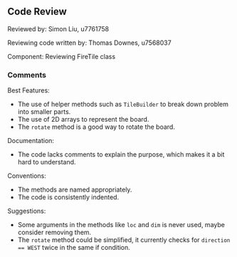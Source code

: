 ## Code Review

Reviewed by: Simon Liu, u7761758

Reviewing code written by: Thomas Downes, u7568037

Component: Reviewing FireTile class

### Comments 

Best Features:

* The use of helper methods such as `TileBuilder` to break down problem into smaller parts.
* The use of 2D arrays to represent the board.
* The `rotate` method is a good way to rotate the board.

Documentation:

* The code lacks comments to explain the purpose, which makes it a bit hard to understand.

Conventions:

* The methods are named appropriately.
* The code is consistently indented.

Suggestions:

* Some arguments in the methods like `loc` and `dim` is never used, maybe consider removing them.
* The `rotate` method could be simplified, it currently checks for `direction == WEST` twice in the same if condition.